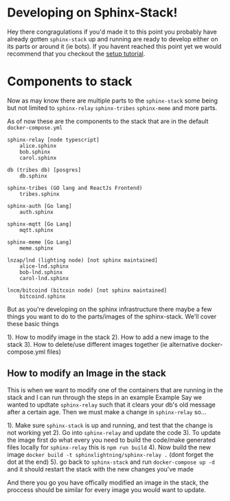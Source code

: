 # Developing on Sphinx-Stack!

Hey there congragulations if you'd made it to this point you probably have already gotten `sphinx-stack` up and running are ready to develop either on its parts or around it (ie bots). If you havent reached this point yet we would recommend that you checkout the [setup tutorial](https://github.com/stakwork/sphinx-stack#readme).

# Components to stack

Now as may know there are multiple parts to the `sphinx-stack` some being but not limited to `sphinx-relay` `sphinx-tribes` `sphinx-meme` and more parts.

As of now these are the components to the stack that are in the default `docker-compose.yml`

```
sphinx-relay [node typescript]
	alice.sphinx
	bob.sphinx
	carol.sphinx

db (tribes db) [posgres]
	db.sphinx

sphinx-tribes (GO lang and ReactJs Frontend)
	tribes.sphinx

sphinx-auth [Go lang]
	auth.sphinx

sphinx-mqtt [Go Lang]
	mqtt.sphinx

sphinx-meme [Go Lang]
	meme.sphinx

lnzap/lnd (lighting node) [not sphinx maintained]
	alice-lnd.sphinx
	bob-lnd.sphinx
	carol-lnd.sphinx

lncm/bitcoind (bitcoin node) [not sphinx maintained]
	bitcoind.sphinx
```

But as you're developing on the sphinx infrastructure there maybe a few things you want to do to the parts/images of the sphinx-stack. We'll cover these basic things

1). How to modify image in the stack
2). How to add a new image to the stack
3). How to delete/use different images together (ie alternative docker-compose.yml files)

## How to modify an Image in the stack

This is when we want to modify one of the containers that are running in the stack and I can run through the steps in an example
Example
Say we wanted to updtate `sphinx-relay` such that it clears your db's old message after a certain age. Then we must make a change in `sphinx-relay` so...

1). Make sure `sphinx-stack` is up and running, and test that the change is not working yet
2). Go into `sphinx-relay` and update the code
3). To update the image first do what every you need to build the code/make generated files locally for `sphinx-relay` this is `npm run build`
4). Now build the new image `docker build -t sphinxlightning/sphinx-relay .` (dont forget the dot at the end)
5). go back to `sphinx-stack` and run `docker-compose up -d` and it should restart the stack with the new changes you've made

And there you go you have offically modified an image in the stack, the proccess should be similar for every image you would want to update.
